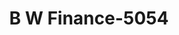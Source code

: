 ---
f_zip-code: 79201
f_state-code: TX
title: B W Finance-5054
f_phone: 940-937-6341
f_city-only: Childress
f_address: 707 Avenue F Northwest Childress
f_location-unique-id: '5054'
slug: b-w-finance-5054
updated-on: '2024-05-30T13:46:58.046Z'
created-on: '2024-05-30T13:36:59.803Z'
published-on: '2024-05-30T13:54:32.469Z'
f_city-state: cms/city/childress-tx.md
f_company: cms/company/b-w-finance.md
f_state: cms/state/texas.md
layout: '[payday-loan].html'
tags: payday-loan
---
